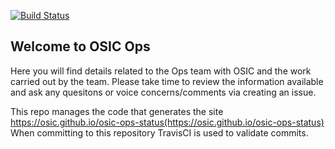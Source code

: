[![Build Status](https://travis-ci.org/osic/osic-ops-status.svg?branch=master)](https://travis-ci.org/osic/osic-ops-status)  

## Welcome to OSIC Ops  

Here you will find details related to the Ops team with OSIC and the work carried out by the team. Please take time to review the information available and ask any quesitons or voice concerns/comments via creating an issue.  

This repo manages the code that generates the site https://osic.github.io/osic-ops-status(https://osic.github.io/osic-ops-status) When committing to this repository TravisCI is used to validate commits.  
